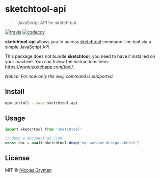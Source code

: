 # sketchtool-api

> JavaScript API for sketchtool.

[![travis][travis-image]][travis-url] [![codecov][codecov-image]][codecov-url]

[travis-image]: https://img.shields.io/travis/ngryman/sketchtool-api.svg?style=flat
[travis-url]: https://travis-ci.org/ngryman/sketchtool-api
[codecov-image]: https://img.shields.io/codecov/c/github/ngryman/sketchtool-api.svg
[codecov-url]: https://codecov.io/github/ngryman/sketchtool-api


**sketchtool-api** allows you to access [sketchtool] command-line tool via a simple JavaScript API.

This package does not bundle **sketchtool**, you need to have it installed on your machine. You can follow the instructions here: https://www.sketchapp.com/tool/.

*Notice: For now only the `dump` command is supported.*

[sketchtool]: http://bohemiancoding.com/sketch/tool/


## Install

```sh
npm install --save sketchtool-api
```


## Usage

```javascript
import sketchtool from 'sketchtool'

// Dump a document as JSON
const doc = await sketchtool.dump('my-awesome-design.sketch')
```


## License

MIT © [Nicolas Gryman](http://ngryman.sh)
